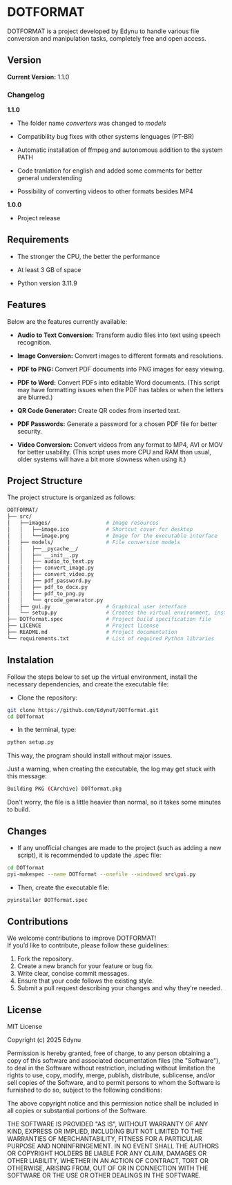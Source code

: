 # DOTFORMAT

DOTFORMAT is a project developed by Edynu to handle various file conversion and manipulation tasks, completely free and open access.

## Version

**Current Version:** 1.1.0

### Changelog

**1.1.0**

- The folder name *converters* was changed to *models*

- Compatibility bug fixes with other systems lenguages (PT-BR)

- Automatic installation of ffmpeg and autonomous addition to the system PATH

- Code tranlation for english and added some comments for better general understending

- Possibility of converting videos to other formats besides MP4

**1.0.0**

- Project release

## Requirements

- The stronger the CPU, the better the performance

- At least 3 GB of space

- Python version 3.11.9

## Features

Below are the features currently available:

- **Audio to Text Conversion:** Transform audio files into text using speech recognition.

- **Image Conversion:** Convert images to different formats and resolutions.

- **PDF to PNG:** Convert PDF documents into PNG images for easy viewing.

- **PDF to Word:** Convert PDFs into editable Word documents.
(This script may have formatting issues when the PDF has tables or when the letters are blurred.)

- **QR Code Generator:** Create QR codes from inserted text.

- **PDF Passwords:** Generate a password for a chosen PDF file for better security.

- **Video Conversion:** Convert videos from any format to MP4, AVI or MOV for better usability.
(This script uses more CPU and RAM than usual, older systems will have a bit more slowness when using it.)

## Project Structure

The project structure is organized as follows:

```sh
DOTFORMAT/
├── src/                         
│   ├──images/                  # Image resources
│   │   ├──image.ico            # Shortcut cover for desktop
│   │   └──image.png            # Image for the executable interface            
│   ├── models/                 # File conversion models
│   │   ├──__pycache__/
│   │   ├── __init__.py          
│   │   ├── audio_to_text.py     
│   │   ├── convert_image.py     
│   │   ├── convert_video.py     
│   │   ├── pdf_password.py        
│   │   ├── pdf_to_docx.py      
│   │   ├── pdf_to_png.py        
│   │   └── qrcode_generator.py 
│   ├── gui.py                  # Graphical user interface
│   └── setup.py                # Creates the virtual environment, installs all dependencies and create the .exe file
├── DOTformat.spec              # Project build specification file
├── LICENCE                     # Project license
├── README.md                   # Project documentation
└── requirements.txt            # List of required Python libraries
```

## Instalation
Follow the steps below to set up the virtual environment, install the necessary dependencies, and create the executable file:

- Clone the repository:

```sh
git clone https://github.com/EdynuT/DOTformat.git
cd DOTformat
```

- In the terminal, type:

```sh
python setup.py
```

This way, the program should install without major issues. 

Just a warning, when creating the executable, the log may get stuck with this message:

```sh
Building PKG (CArchive) DOTformat.pkg
```

Don't worry, the file is a little heavier than normal, so it takes some minutes to build.

## Changes

- If any unofficial changes are made to the project (such as adding a new script), it is recommended to update the .spec file:

```sh
cd DOTformat
pyi-makespec --name DOTformat --onefile --windowed src\gui.py
```

- Then, create the executable file:

```sh
pyinstaller DOTformat.spec
```

## Contributions

We welcome contributions to improve DOTFORMAT!  
If you’d like to contribute, please follow these guidelines:

1. Fork the repository.
2. Create a new branch for your feature or bug fix.
3. Write clear, concise commit messages.
4. Ensure that your code follows the existing style.
5. Submit a pull request describing your changes and why they’re needed.

## License

MIT License

Copyright (c) 2025 Edynu

Permission is hereby granted, free of charge, to any person obtaining a copy
of this software and associated documentation files (the "Software"), to deal
in the Software without restriction, including without limitation the rights
to use, copy, modify, merge, publish, distribute, sublicense, and/or sell
copies of the Software, and to permit persons to whom the Software is
furnished to do so, subject to the following conditions:

The above copyright notice and this permission notice shall be included in all
copies or substantial portions of the Software.

THE SOFTWARE IS PROVIDED "AS IS", WITHOUT WARRANTY OF ANY KIND, EXPRESS OR
IMPLIED, INCLUDING BUT NOT LIMITED TO THE WARRANTIES OF MERCHANTABILITY,
FITNESS FOR A PARTICULAR PURPOSE AND NONINFRINGEMENT. IN NO EVENT SHALL THE
AUTHORS OR COPYRIGHT HOLDERS BE LIABLE FOR ANY CLAIM, DAMAGES OR OTHER
LIABILITY, WHETHER IN AN ACTION OF CONTRACT, TORT OR OTHERWISE, ARISING FROM,
OUT OF OR IN CONNECTION WITH THE SOFTWARE OR THE USE OR OTHER DEALINGS IN THE
SOFTWARE.